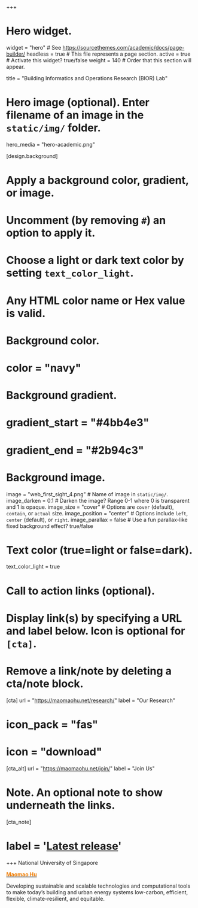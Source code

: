 +++
# Hero widget.
widget = "hero"  # See https://sourcethemes.com/academic/docs/page-builder/
headless = true  # This file represents a page section.
active = true  # Activate this widget? true/false
weight = 140  # Order that this section will appear.

title = "Building Informatics and Operations Research (BIOR) Lab"

# Hero image (optional). Enter filename of an image in the `static/img/` folder.
hero_media = "hero-academic.png"

[design.background]
  # Apply a background color, gradient, or image.

  #   Uncomment (by removing `#`) an option to apply it.
  #   Choose a light or dark text color by setting `text_color_light`.
  #   Any HTML color name or Hex value is valid.

  # Background color.
  # color = "navy"

  # Background gradient.
  # gradient_start = "#4bb4e3"
  # gradient_end = "#2b94c3"

  # Background image.
   image = "web_first_sight_4.png"  # Name of image in `static/img/`.
   image_darken = 0.1               # Darken the image? Range 0-1 where 0 is transparent and 1 is opaque.
   image_size = "cover"             #  Options are `cover` (default), `contain`, or `actual` size.
   image_position = "center"        # Options include `left`, `center` (default), or `right`.
   image_parallax = false           # Use a fun parallax-like fixed background effect? true/false

  # Text color (true=light or false=dark).
  text_color_light = true

# Call to action links (optional).
#   Display link(s) by specifying a URL and label below. Icon is optional for `[cta]`.
#   Remove a link/note by deleting a cta/note block.
[cta]
  url = "https://maomaohu.net/research/"
  label = "Our Research"
  # icon_pack = "fas"
  # icon = "download"

[cta_alt]
  url = "https://maomaohu.net/join/"
  label = "Join Us"

# Note. An optional note to show underneath the links.
[cta_note]
#  label = '<a class="js-github-release" href="https://sourcethemes.com/academic/updates" data-repo="gcushen/hugo-academic">Latest release<!-- V --></a>'
+++
National University of Singapore

[<span style="color:#EF7C00">**Maomao Hu**</span>](https://maomaohu.net/author/maomao-hu/)

Developing sustainable and scalable technologies and computational tools to make today’s building and urban energy systems low-carbon, efficient, flexible, climate-resilient, and equitable. 
